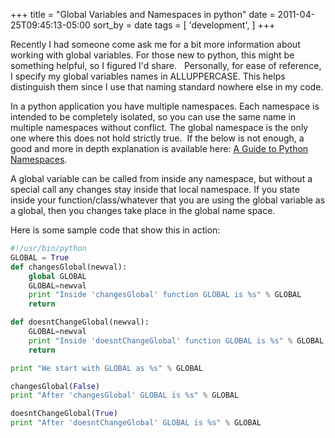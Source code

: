 +++
title = "Global Variables and Namespaces in python"
date = 2011-04-25T09:45:13-05:00
sort_by = date
tags = [
  'development',
]
+++

Recently I had someone come ask me for a bit more information about working with global variables. For those new to python, this might be something helpful, so I figured I'd share.   Personally, for ease of reference, I specify my global variables names in ALLUPPERCASE. This helps distinguish them since I use that naming standard nowhere else in my code.

In a python application you have multiple namespaces. Each namespace is intended to be completely isolated, so you can use the same name in multiple namespaces without conflict. The global namespace is the only one where this does not hold strictly true.  If the below is not enough, a good and more in depth explanation is available here: [A Guide to Python Namespaces](http://bytebaker.com/2008/07/30/python-namespaces/ "A Guide to Python Namespaces").

A global variable can be called from inside any namespace, but without a special call any changes stay inside that local namespace. If you state inside your function/class/whatever that you are using the global variable as a global, then you changes take place in the global name space.

Here is some sample code that show this in action:

```python
#!/usr/bin/python
GLOBAL = True
def changesGlobal(newval):
    global GLOBAL
    GLOBAL=newval
    print "Inside 'changesGlobal' function GLOBAL is %s" % GLOBAL
    return

def doesntChangeGlobal(newval):
    GLOBAL=newval
    print "Inside 'doesntChangeGlobal' function GLOBAL is %s" % GLOBAL
    return

print "We start with GLOBAL as %s" % GLOBAL

changesGlobal(False)
print "After 'changesGlobal' GLOBAL is %s" % GLOBAL

doesntChangeGlobal(True)
print "After 'doesntChangeGlobal' GLOBAL is %s" % GLOBAL
```
